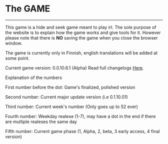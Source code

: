 # The GAME
----------------------------------------
This game is a hide and seek game meant to play irl. The sole purpose of the website is to explain how the game works and give tools for it. However please note that there is **NO** saving the game when you close the browser window.

The game is currently only in Finnish, english translations will be added at some point.

Current game version:
0.0.10.6.1 (Alpha)
Read full changelogs [Here](https://mythreon.github.io/Peli/changelogs.html).


Explanation of the numbers

First number before the dot: Game's finalized, polished version

Second number: Current major update version (i.e 0.1.10.01)

Third number: Current week's number (Only goes up to 52 ever)

Fourth number: Weekday realese (1-7), may have a dot in the end if there are multiple realeses the same day

Fifth number: Current game phase (1, Alpha, 2, beta, 3 early access, 4 final version)

